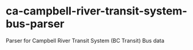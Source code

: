 ca-campbell-river-transit-system-bus-parser
===========================================

Parser for Campbell River Transit System (BC Transit) Bus data
